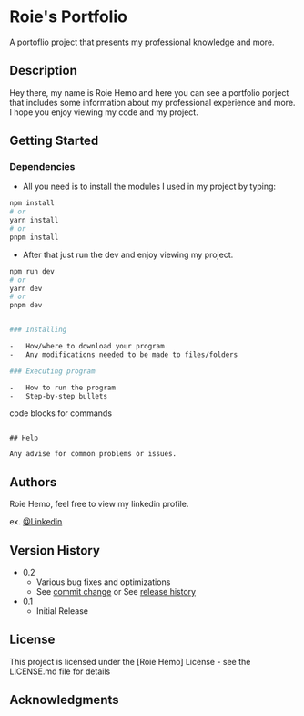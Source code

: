 # Roie's Portfolio

A portoflio project that presents my professional knowledge and more.

## Description

Hey there, my name is Roie Hemo and here you can see a portfolio porject that includes some information about my professional experience and more.
I hope you enjoy viewing my code and my project.

## Getting Started

### Dependencies

-   All you need is to install the modules I used in my project by typing:

```bash
npm install
# or
yarn install
# or
pnpm install
```

-   After that just run the dev and enjoy viewing my project.

```bash
npm run dev
# or
yarn dev
# or
pnpm dev


### Installing

-   How/where to download your program
-   Any modifications needed to be made to files/folders

### Executing program

-   How to run the program
-   Step-by-step bullets

```

code blocks for commands

```

## Help

Any advise for common problems or issues.

```

## Authors

Roie Hemo, feel free to view my linkedin profile.

ex. [@Linkedin](https://www.linkedin.com/in/roie-hemo/)

## Version History

-   0.2
    -   Various bug fixes and optimizations
    -   See [commit change]() or See [release history]()
-   0.1
    -   Initial Release

## License

This project is licensed under the [Roie Hemo] License - see the LICENSE.md file for details

## Acknowledgments

```

```
